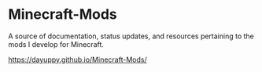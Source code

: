 # Minecraft-Mods
A source of documentation, status updates, and resources pertaining to the mods I develop for Minecraft.

https://dayuppy.github.io/Minecraft-Mods/
